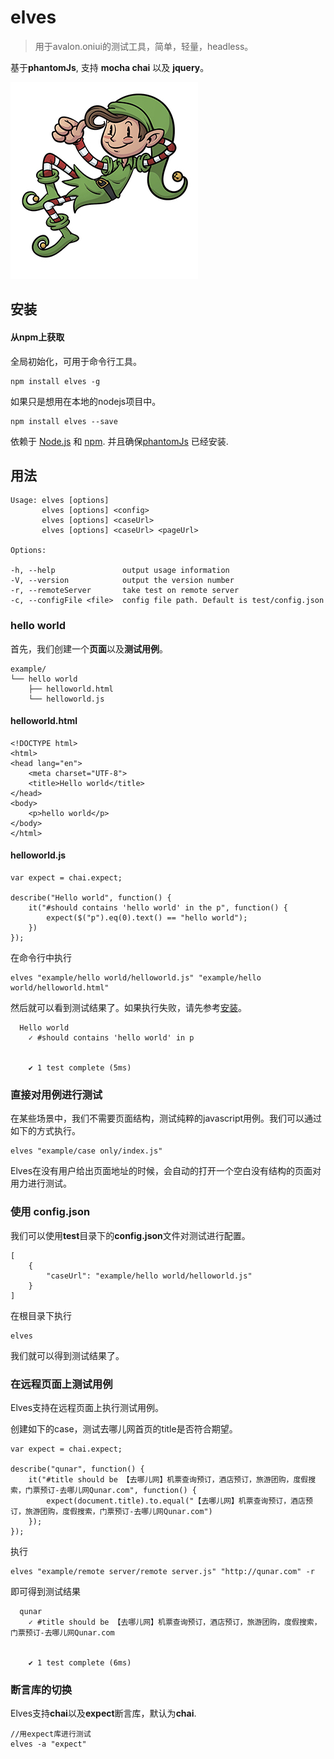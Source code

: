 # elves

> 用于avalon.oniui的测试工具，简单，轻量，headless。

基于**phantomJs**, 支持 **mocha chai** 以及 **jquery**。 

![elves](https://raw.githubusercontent.com/ilife5/life/master/statics/images/elf.jpg)

## 安装

#### 从npm上获取

全局初始化，可用于命令行工具。

```
npm install elves -g
```

如果只是想用在本地的nodejs项目中。

```
npm install elves --save
```

依赖于 [Node.js](http://nodejs.org/) 和 [npm](http://npmjs.org/). 并且确保[phantomJs](http://phantomjs.org/) 已经安装.

## 用法


```
Usage: elves [options]
       elves [options] <config>
       elves [options] <caseUrl>
       elves [options] <caseUrl> <pageUrl>

Options:

-h, --help               output usage information
-V, --version            output the version number
-r, --remoteServer       take test on remote server
-c, --configFile <file>  config file path. Default is test/config.json
```

### hello world

首先，我们创建一个**页面**以及**测试用例**。

```
example/
└── hello world
    ├── helloworld.html
    └── helloworld.js
```

#### helloworld.html

```
<!DOCTYPE html>
<html>
<head lang="en">
    <meta charset="UTF-8">
    <title>Hello world</title>
</head>
<body>
    <p>hello world</p>
</body>
</html>

```

#### helloworld.js

```
var expect = chai.expect;

describe("Hello world", function() {
    it("#should contains 'hello world' in the p", function() {
        expect($("p").eq(0).text() == "hello world");
    })
});
```

在命令行中执行

```
elves "example/hello world/helloworld.js" "example/hello world/helloworld.html"
```

然后就可以看到测试结果了。如果执行失败，请先参考[安装](https://github.com/ilife5/elves/blob/master/README_zh.md#安装)。

```
  Hello world
    ✓ #should contains 'hello world' in p 


    ✔ 1 test complete (5ms)
```

### 直接对用例进行测试

在某些场景中，我们不需要页面结构，测试纯粹的javascript用例。我们可以通过如下的方式执行。

```
elves "example/case only/index.js"
```

Elves在没有用户给出页面地址的时候，会自动的打开一个空白没有结构的页面对用力进行测试。


### 使用 config.json

我们可以使用**test**目录下的**config.json**文件对测试进行配置。

```
[
    {
        "caseUrl": "example/hello world/helloworld.js"
    }
]
```

在根目录下执行

```
elves
```

我们就可以得到测试结果了。

### 在远程页面上测试用例

Elves支持在远程页面上执行测试用例。

创建如下的case，测试去哪儿网首页的title是否符合期望。

```
var expect = chai.expect;

describe("qunar", function() {
    it("#title should be 【去哪儿网】机票查询预订，酒店预订，旅游团购，度假搜索，门票预订-去哪儿网Qunar.com", function() {
        expect(document.title).to.equal("【去哪儿网】机票查询预订，酒店预订，旅游团购，度假搜索，门票预订-去哪儿网Qunar.com")
    });
});
```

执行

```
elves "example/remote server/remote server.js" "http://qunar.com" -r
```

即可得到测试结果

```
  qunar
    ✓ #title should be 【去哪儿网】机票查询预订，酒店预订，旅游团购，度假搜索，门票预订-去哪儿网Qunar.com 


    ✔ 1 test complete (6ms)
```

### 断言库的切换

Elves支持**chai**以及**expect**断言库，默认为**chai**.

```
//用expect库进行测试
elves -a "expect"
```

